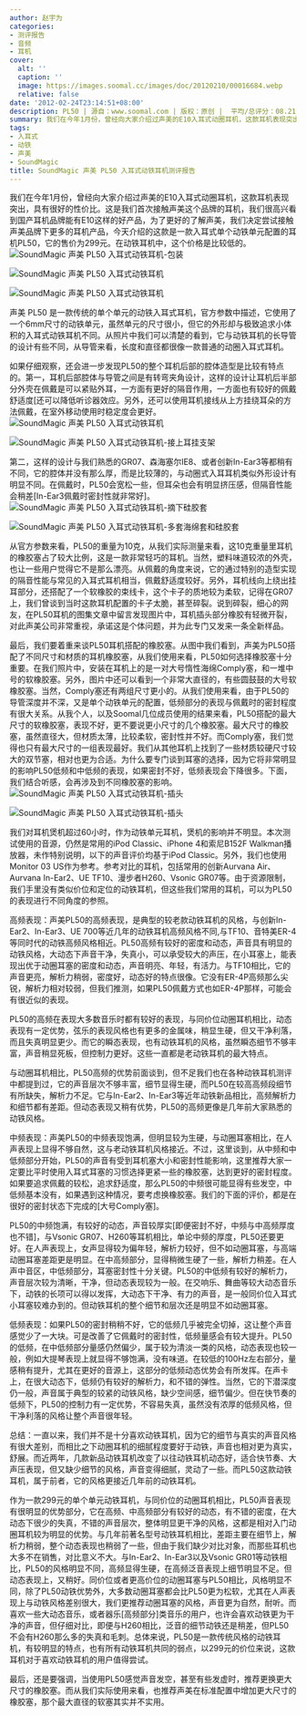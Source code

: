 ```yaml
---
author: 赵宇为
categories:
- 测评报告
- 音频
- 耳机
cover:
  alt: ''
  caption: ''
  image: https://images.soomal.cc/images/doc/20120210/00016684.webp
  relative: false
date: '2012-02-24T23:14:51+08:00'
description: PL50 | 源自：www.soomal.com | 版权：原创 |  平均/总评分：08.21/320
summary: 我们在今年1月份，曾经向大家介绍过声美的E10入耳式动圈耳机，这款耳机表现突出，具有很好的性价比。为了更好的了解声美，我们决定尝试接触声美品牌下更多的耳机产品，今天介绍的这款是一款入耳式单个动铁单元配置的耳机PL50，它的售价为299元，在动铁耳机中，这样的价格是比较低的……
tags:
- 入耳式
- 动铁
- 声美
- SoundMagic
title: SoundMagic 声美 PL50 入耳式动铁耳机测评报告
---
```


我们在今年1月份，曾经向大家介绍过声美的E10入耳式动圈耳机，这款耳机表现突出，具有很好的性价比。这是我们首次接触声美这个品牌的耳机，我们很高兴看到国产耳机品牌能有E10这样的好产品，为了更好的了解声美，我们决定尝试接触声美品牌下更多的耳机产品，今天介绍的这款是一款入耳式单个动铁单元配置的耳机PL50，它的售价为299元。在动铁耳机中，这个价格是比较低的。
![SoundMagic 声美 PL50 入耳式动铁耳机-包装](https://images.soomal.cc/images/doc/20120210/00016683.webp)




![SoundMagic 声美 PL50 入耳式动铁耳机](https://images.soomal.cc/images/doc/20120210/00016684.webp)




![SoundMagic 声美 PL50 入耳式动铁耳机](https://images.soomal.cc/images/doc/20120210/00016685.webp)




声美 PL50 是一款传统的单个单元的动铁入耳式耳机，官方参数中描述，它使用了一个6mm尺寸的动铁单元，虽然单元的尺寸很小，但它的外形却与极致追求小体积的入耳式动铁耳机不同。从照片中我们可以清楚的看到，它与动铁耳机的长导管的设计有些不同，从导管来看，长度和直径都很像一款普通的动圈入耳式耳机。

如果仔细观察，还会进一步发现PL50的整个耳机后部的腔体造型是比较有特点的。第一，耳机后部腔体与导管之间是有转弯夹角设计，这样的设计让耳机后半部分外壳在佩戴是可以紧贴外耳，一方面有更好的隔音作用，一方面也有较好的佩戴舒适度[还可以降低听诊器效应。另外，还可以使用耳机接线从上方挂绕耳朵的方法佩戴，在室外移动使用时稳定度会更好。
![SoundMagic 声美 PL50 入耳式动铁耳机](https://images.soomal.cc/images/doc/20120210/00016688.webp)




![SoundMagic 声美 PL50 入耳式动铁耳机-接上耳挂支架](https://images.soomal.cc/images/doc/20120210/00016689.webp)




第二，这样的设计与我们熟悉的GR07、森海塞尔IE8、或者创新In-Ear3等都稍有不同，它的腔体并没有那么厚，而是比较薄的，与动圈式入耳耳机类似外形设计有明显不同。在佩戴时，PL50会宽松一些，但耳朵也会有明显挤压感，但隔音性能会稍差[In-Ear3佩戴时密封性就非常好]。
![SoundMagic 声美 PL50 入耳式动铁耳机-摘下硅胶套](https://images.soomal.cc/images/doc/20120210/00016691.webp)




![SoundMagic 声美 PL50 入耳式动铁耳机-多套海绵套和硅胶套](https://images.soomal.cc/images/doc/20120210/00016692.webp)




从官方参数来看，PL50的重量为10克，从我们实际测量来看，这10克重量里耳机的橡胶塞占了较大比例，这是一款非常轻巧的耳机。当然，塑料味道较浓的外壳，也让一些用户觉得它不是那么漂亮。从佩戴的角度来说，它的通过特别的造型实现的隔音性能与常见的入耳式耳机相当，佩戴舒适度较好。另外，耳机线向上绕出挂耳部分，还搭配了一个软橡胶的束线卡，这个卡子的质地较为柔软，记得在GR07上，我们曾谈到当时这款耳机配置的卡子太脆，甚至碎裂。说到碎裂，细心的网友，在PL50耳机的图集文章中留言发现图片中，耳机插头部分橡胶有轻微开裂，对此声美公司非常重视，承诺这是个体问题，并为此专门又发来一条全新样品。

最后，我们要着重来谈PL50耳机搭配的橡胶塞。从图中我们看到，声美为PL50搭配了不同尺寸和材质的耳机橡胶塞，从我们使用来看，PL50如何选择橡胶塞十分重要。在我们照片中，安装在耳机上的是一对大号惰性海绵Comply塞，和一堆中号的软橡胶塞。另外，图片中还可以看到一个非常大直径的，有些圆鼓鼓的大号软橡胶塞。当然，Comply塞还有两组尺寸更小的。从我们使用来看，由于PL50的导管深度并不深，又是单个动铁单元的配置，低频部分的表现与佩戴时的密封程度有很大关系。从我个人，以及Soomal几位成员使用的结果来看，PL50搭配的最大尺寸的软橡胶塞，表现不好，更不要说更小尺寸的几个橡胶塞。最大尺寸的橡胶塞，虽然直径大，但材质太薄，比较柔软，密封性并不好。而Comply塞，我们觉得也只有最大尺寸的一组表现最好。我们从其他耳机上找到了一些材质较硬尺寸较大的双节塞，相对也更为合适。为什么要专门谈到耳塞的选择，因为它将非常明显的影响PL50低频和中低频的表现，如果密封不好，低频表现会下降很多。下面，我们结合听感，会再涉及到不同橡胶塞的影响。
![SoundMagic 声美 PL50 入耳式动铁耳机-插头](https://images.soomal.cc/images/doc/20120210/00016693.webp)




![SoundMagic 声美 PL50 入耳式动铁耳机-插头](https://images.soomal.cc/images/doc/20120224/00017063.webp)




我们对耳机煲机超过60小时，作为动铁单元耳机，煲机的影响并不明显。本次测试使用的音源，仍然是常用的iPod Classic、iPhone 4和索尼B152F Walkman播放器，未作特别说明，以下的声音评价均基于iPod Classic。另外，我们也使用Monitor 03 US作为参考。参考对比的耳机，包括常用的创新Aurvana Air、Aurvana In-Ear2、UE TF10、漫步者H260、Vsonic GR07等。由于资源限制，我们手里没有类似价位和定位的动铁耳机，但这些我们常用的耳机，可以为PL50的表现进行不同角度的参照。

高频表现：声美PL50的高频表现，是典型的较老款动铁耳机的风格，与创新In-Ear2、In-Ear3、UE 700等近几年的动铁耳机高频风格不同,与TF10、音特美ER-4等同时代的动铁高频风格相近。PL50高频有较好的密度和动态，声音具有明显的动铁风格，大动态下声音干净，失真小，可以承受较大的声压，在小耳塞上，能表现出优于动圈耳塞的密度和动态，声音明亮、年轻，有活力。与TF10相比，它的声音更亮，解析力稍弱，密度好，动态好的特点很像。它没有ER-4P高频那么尖锐，解析力相对较弱，但我们推测，如果PL50佩戴方式也如ER-4P那样，可能会有很近似的表现。

PL50的高频在表现大多数音乐时都有较好的表现，与同价位动圈耳机相比，动态表现有一定优势，弦乐的表现风格也有更多的金属味，稍显生硬，但又干净利落，而且失真明显更少。而它的瞬态表现，也有动铁耳机的风格，虽然瞬态细节不够丰富，声音稍显死板，但控制力更好。这些一直都是老动铁耳机的最大特点。

与动圈耳机相比，PL50高频的优势前面谈到，但不足我们也在各种动铁耳机测评中都提到过，它的声音层次不够丰富，细节显得生硬，而PL50在较高高频段细节有所缺失，解析力不足。它与In-Ear2、In-Ear3等近年动铁新品相比，高频解析力和细节都有差距。但动态表现又稍有优势，PL50的高频更像是几年前大家熟悉的动铁风格。

中频表现：声美PL50的中频表现饱满，但明显较为生硬，与动圈耳塞相比，在人声表现上显得不够自然，这与老动铁耳机风格接近。不过，这里谈到，从中频和中低频部分开始，PL50的声音有受到耳机塞大小和密封性能影响，这里推荐大家一定要比平时使用入耳式耳塞的习惯选择更紧一些的橡胶塞，达到更好的密封程度。如果要追求佩戴的较松，追求舒适度，那么PL50的中频很可能显得有些发空，中低频基本没有，如果遇到这种情况，要考虑换橡胶塞。我们的下面的评价，都是在很好的密封状态下完成的[大号Comply塞]。


PL50的中频饱满，有较好的动态，声音较厚实[即便密封不好，中频与中高频厚度也不错]，与Vsonic GR07、H260等耳机相比，单论中频的厚度，PL50还要更好。在人声表现上，女声显得较为偏年轻，解析力较好，但不如动圈耳塞，与高端动圈耳塞差距更是明显。在中高频部分，显得稍微生硬了一些，解析力稍差。在人声中音区，中低频部分，耳塞密封性十分关键。PL50的中低频有较好的解析力，声音层次较为清晰，干净，但动态表现较为一般。在交响乐、舞曲等较大动态音乐下，动铁的长项可以得以发挥，大动态下干净、有力的声音，是一般同价位入耳式小耳塞较难办到的。但动铁耳机的整个细节和层次还是明显不如动圈耳塞。

低频表现：如果PL50的密封稍稍不好，它的低频几乎被完全切掉，这让整个声音感觉少了一大块。可是改善了它佩戴时的密封性，低频量感会有较大提升。PL50的低频，在中低频部分量感仍然偏少，属于较为清淡一类的风格，动态表现也较一般，例如大提琴表现上就显得不够饱满，没有味道。在较低的100Hz左右部分，量感稍有提升，尤其在更好的音源上，这部分的低频动态优势会有所发挥。在声卡上，在很大动态下，低频仍有较好的解析力，和不错的弹性。当然，它的下潜深度仍一般，声音属于典型的较紧的动铁风格，缺少空间感，细节偏少。但在快节奏的低频下，PL50的控制力有一定优势，不容易失真，虽然没有浓厚的低频风格，但干净利落的风格让整个声音很年轻。


总结：一直以来，我们并不是十分喜欢动铁耳机，因为它的细节与真实的声音风格有很大差别，而相比之下动圈耳机的细腻程度要好于动铁，声音也相对更为真实，舒展。而近两年，几款新品动铁耳机改变了以往动铁耳机动态好，适合快节奏、大声压表现，但又缺少细节的风格，声音变得细腻，灵动了一些。而PL50这款动铁耳机，属于前者，它的风格更接近几年前的动铁耳机。

作为一款299元的单个单元动铁耳机，与同价位的动圈耳机相比，PL50声音表现有很明显的优势部分，它在高频、中高频部分有较好的动态，有不错的密度，在大动态下很少的失真，不错的声音层次，整体明显更干净的风格，这都是相对入门动圈耳机较为明显的优势。与几年前著名型号动铁耳机相比，差距主要在细节上，解析力稍弱，整个动态表现也稍弱了一些，但由于我们缺少对比对象，而那些耳机也大多不在销售，对比意义不大。与In-Ear2、In-Ear3以及Vsonic GR01等动铁相比，PL50的风格明显不同，高频显得生硬，在高频泛音表现上细节明显不足。但动态表现上，又稍好。同价位或者更高价位的动圈耳塞与PL50相比，风格明显不同，除了PL50动铁优势外，大多数动圈耳塞都会比PL50更为松软，尤其在人声表现上与动铁风格差别很大，我们更推荐动圈耳塞的风格，声音更为自然，耐听。而喜欢一些大动态音乐，或者器乐[高频部分]类音乐的用户，也许会喜欢动铁更为干净的声音，但仔细对比，即便与H260相比，泛音的细节动铁还是稍差，但PL50不会有H260那么多的失真和毛刺。总体来说，PL50是一款传统风格的动铁耳机，有较明显的特点，也有所有动铁耳机共同的弱点，以299元的价位来说，这款耳机对于喜欢动铁耳机的用户值得尝试。

最后，还是要强调，当使用PL50感觉声音发空，甚至有些发虚时，推荐更换更大尺寸的橡胶塞。而从我们实际使用来看，也推荐声美在标准配置中增加更大尺寸的橡胶塞，那个最大直径的软塞其实并不实用。